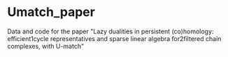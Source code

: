 # Umatch_paper
Data and code for the paper "Lazy dualities in persistent (co)homology: efficient1cycle representatives and sparse linear algebra for2filtered chain complexes, with U-match"
